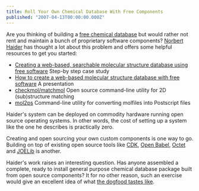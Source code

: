 ```yaml
---
title: Roll Your Own Chemical Database With Free Components
published: "2007-04-13T00:00:00.000Z"
---
```


Are you thinking of building a [free chemical database](http://depth-first.com/articles/2007/01/24/thirty-two-free-chemistry-databases) but would rather not rent and maintain a bunch of proprietary software components? [Norbert Haider](http://merian.pch.univie.ac.at/pch/nh_info.html) has thought a lot about this problem and offers some helpful resources to get you started:

-  [Creating a web-based, searchable molecular structure database using free software](http://merian.pch.univie.ac.at/%7Enhaider/cheminf/moldb.html) Step-by step case study
-  [How to create a web-based molecular structure database with free software](http://merian.pch.univie.ac.at/%7Enhaider/cheminf/moldb.pdf) A presentation
-  [checkmol/matchmol](http://merian.pch.univie.ac.at/%7Enhaider/cheminf/cmmm.html) Open source command-line utility for 2D (sub)structure matching
-  [mol2ps](http://merian.pch.univie.ac.at/%7Enhaider/cheminf/mol2ps.html) Command-line utility for converting molfiles into Postscript files

Haider's system can be deployed on commodity hardware running open source operating systems. In other words, the cost of setting up a system like the one he describes is practically zero.

Creating and open sourcing your own custom components is one way to go. Building on top of existing open source tools like [CDK](http://cdk.sf.net), [Open Babel](http://openbabel.sf.net), [Octet](/articles/tag/octet) and [JOELib](http://joelib.sf.net) is another.

Haider's work raises an interesting question. Has anyone assembled a complete, ready to install general purpose chemical database package built from open source components? It for no other reason, such an exercise would give an excellent idea of what [the dogfood tastes like](/articles/2007/01/03/open-source-and-open-data-why-we-should-eat-our-own-dogfood).